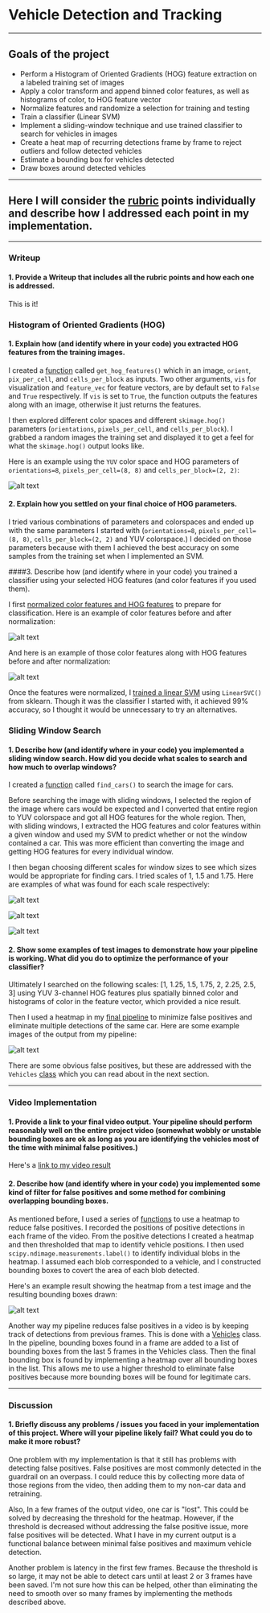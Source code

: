 # Vehicle Detection and Tracking
________________________________
## Goals of the project
* Perform a Histogram of Oriented Gradients (HOG) feature extraction on a labeled training set of images
* Apply a color transform and append binned color features, as well as histograms of color, to HOG feature vector
* Normalize features and randomize a selection for training and testing
* Train a classifier (Linear SVM)
* Implement a sliding-window technique and use trained classifier to search for vehicles in images
* Create a heat map of recurring detections frame by frame to reject outliers and follow detected vehicles 
* Estimate a bounding box for vehicles detected
* Draw boxes around detected vehicles

[//]: # (Image References)

[image1]: ./output_images/HOG.png "HOG"
[image2]: ./output_images/normalized_color.png "Normal1"
[image3]: ./output_images/normalized_color_and_hog.png "Normal2"
[image4]: ./output_images/sliding_windows.png "Windows1"
[image5]: ./output_images/sliding_windows2.png "Windows1.5"
[image6]: ./output_images/sliding_windows3.png "Windows1.75"
[image7]: ./output_images/heat_map_detection.png "Heat"
[image8]: ./output_images/pipleine.png "Pipeline"
________________________________

## Here I will consider the [rubric](https://review.udacity.com/#!/rubrics/513/view) points individually and describe how I addressed each point in my implementation.
________________________________
### Writeup
#### 1. Provide a Writeup that includes all the rubric points and how each one is addressed.

This is it!

### Histogram of Oriented Gradients (HOG)
#### 1. Explain how (and identify where in your code) you extracted HOG features from the training images.

I created a [function](https://github.com/CassLamendola/vehicle-detection-and-tracking/blob/master/vehicle-tracking.py#L41-L59) called `get_hog_features()` which in an image, `orient`, `pix_per_cell`, and `cells_per_block` as inputs. Two other arguments, `vis` for visualization and `feature_vec` for feature vectors, are by default set to `False` and `True` respectively. If `vis` is set to `True`, the function outputs the features along with an image, otherwise it just returns the features.

I then explored different color spaces and different `skimage.hog()` parameters (`orientations`, `pixels_per_cell`, and `cells_per_block`).  I grabbed a random images the training set and displayed it to get a feel for what the `skimage.hog()` output looks like.

Here is an example using the `YUV` color space and HOG parameters of `orientations=8`, `pixels_per_cell=(8, 8)` and `cells_per_block=(2, 2)`:

![alt text][image1]

#### 2. Explain how you settled on your final choice of HOG parameters.

I tried various combinations of parameters and colorspaces and ended up with the same parameters I started with (`orientations=8`, `pixels_per_cell=(8, 8)`, `cells_per_block=(2, 2)` and YUV colorspace.) I decided on those parameters because with them I achieved the best accuracy on some samples from the training set when I implemented an SVM.

####3. Describe how (and identify where in your code) you trained a classifier using your selected HOG features (and color features if you used them).

I first [normalized color features and HOG features](https://github.com/CassLamendola/vehicle-detection-and-tracking/blob/master/vehicle-tracking.py#L146-L159) to prepare for classification. Here is an example of color features before and after normalization:

![alt text][image2]

And here is an example of those color features along with HOG features before and after normalization:

![alt text][image3]

Once the features were normalized, I [trained a linear SVM](https://github.com/CassLamendola/vehicle-detection-and-tracking/blob/master/vehicle-tracking.py#L164-L180) using `LinearSVC()` from sklearn. Though it was the classifier I started with, it achieved 99% accuracy, so I thought it would be unnecessary to try an alternatives.

### Sliding Window Search

#### 1. Describe how (and identify where in your code) you implemented a sliding window search. How did you decide what scales to search and how much to overlap windows?

I created a [function](https://github.com/CassLamendola/vehicle-detection-and-tracking/blob/master/vehicle-tracking.py#L182-L248) called `find_cars()` to search the image for cars. 

Before searching the image with sliding windows, I selected the region of the image where cars would be expected and I converted that entire region to YUV colorspace and got all HOG features for the whole region. Then, with sliding windows, I extracted the HOG features and color features within a given window and used my SVM to predict whether or not the window contained a car. This was more efficient than converting the image and getting HOG features for every individual window.

I then began choosing different scales for window sizes to see which sizes would be appropriate for finding cars. I tried scales of 1, 1.5 and 1.75. Here are examples of what was found for each scale respectively:

![alt text][image4]

![alt text][image5]

![alt text][image6]

#### 2. Show some examples of test images to demonstrate how your pipeline is working. What did you do to optimize the performance of your classifier?

Ultimately I searched on the following scales: [1, 1.25, 1.5, 1.75, 2, 2.25, 2.5, 3] using YUV 3-channel HOG features plus spatially binned color and histograms of color in the feature vector, which provided a nice result. 

Then I used a heatmap in my [final pipeline](https://github.com/CassLamendola/vehicle-detection-and-tracking/blob/master/vehicle-tracking.py#L309-L320) to minimize false positives and eliminate multiple detections of the same car. Here are some example images of the output from my pipeline:

![alt text][image8]

There are some obvious false positives, but these are addressed with the `Vehicles` [class](https://github.com/CassLamendola/vehicle-detection-and-tracking/blob/master/vehicle-tracking.py#L287-L307) which you can read about in the next section.

---

### Video Implementation

#### 1. Provide a link to your final video output.  Your pipeline should perform reasonably well on the entire project video (somewhat wobbly or unstable bounding boxes are ok as long as you are identifying the vehicles most of the time with minimal false positives.)
Here's a [link to my video result](https://vimeo.com/207408225)

#### 2. Describe how (and identify where in your code) you implemented some kind of filter for false positives and some method for combining overlapping bounding boxes.

As mentioned before, I used a series of [functions](https://github.com/CassLamendola/vehicle-detection-and-tracking/blob/master/vehicle-tracking.py#L250-L285) to use a heatmap to reduce false positives. I recorded the positions of positive detections in each frame of the video. From the positive detections I created a heatmap and then thresholded that map to identify vehicle positions. I then used `scipy.ndimage.measurements.label()` to identify individual blobs in the heatmap. I assumed each blob corresponded to a vehicle, and I constructed bounding boxes to covert the area of each blob detected. 

Here's an example result showing the heatmap from a test image and the resulting bounding boxes drawn:

![alt text][image7]

Another way my pipeline reduces false positives in a video is by keeping track of detections from previous frames. This is done with a [Vehicles](https://github.com/CassLamendola/vehicle-detection-and-tracking/blob/master/vehicle-tracking.py#L287-L307) class. In the pipeline, bounding boxes found in a frame are added to a list of bounding boxes from the last 5 frames in the Vehicles class. Then the final bounding box is found by implementing a heatmap over all bounding boxes in the list. This allows me to use a higher threshold to eliminate false positives because more bounding boxes will be found for legitimate cars.
___
### Discussion

#### 1. Briefly discuss any problems / issues you faced in your implementation of this project. Where will your pipeline likely fail? What could you do to make it more robust?

One problem with my implementation is that it still has problems with detecting false positives. False positives are most commonly detected in the guardrail on an overpass. I could reduce this by collecting more data of those regions from the video, then adding them to my non-car data and retraining.

Also, In a few frames of the output video, one car is "lost". This could be solved by decreasing the threshold for the heatmap. However, if the threshold is decreased without addressing the false positive issue, more false positives will be detected. What I have in my current output is a functional balance between minimal false positives and maximum vehicle detection.

Another problem is latency in the first few frames. Because the threshold is so large, it may not be able to detect cars until at least 2 or 3 frames have been saved. I'm not sure how this can be helped, other than eliminating the need to smooth over so many frames by implementing the methods described above.
